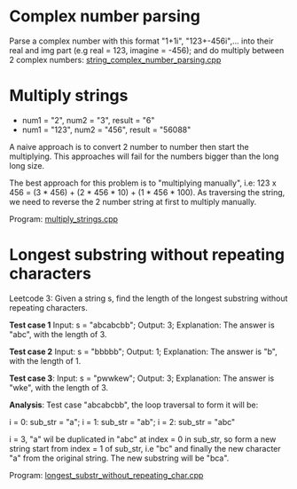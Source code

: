 # Complex number parsing
Parse a complex number with this format "1+1i", "123+-456i",... into their real and img part (e.g real = 123, imagine = -456); and do multiply between 2 complex numbers: [string_complex_number_parsing.cpp](src/string_complex_number_parsing.cpp)
# Multiply strings
* num1 = "2", num2 = "3", result = "6"
* num1 = "123", num2 = "456", result = "56088"

A naive approach is to convert 2 number to number then start the multiplying. This approaches will fail for the numbers bigger than the long long size.

The best approach for this problem is to "multiplying manually", i.e: 123 x 456 = (3 * 456) + (2 * 456 * 10) + (1 * 456 * 100). As traversing the string, we need to reverse the 2 number string at first to multiply manually. 

Program: [multiply_strings.cpp](multiply_strings.cpp)
# Longest substring without repeating characters

Leetcode 3: Given a string s, find the length of the longest substring without repeating characters.

**Test case 1** Input: s = "abcabcbb"; Output: 3; Explanation: The answer is "abc", with the length of 3.

**Test case 2** Input: s = "bbbbb"; Output: 1; Explanation: The answer is "b", with the length of 1.

**Test case 3**: Input: s = "pwwkew"; Output: 3; Explanation: The answer is "wke", with the length of 3.

**Analysis**: Test case "abcabcbb", the loop traversal to form it will be:

i = 0: sub_str = "a"; i = 1: sub_str = "ab"; i = 2: sub_str = "abc"

i = 3, "a" wil be duplicated in "abc" at index = 0 in sub_str, so form a new string start from index = 1 of sub_str, i.e "bc" and finally the new character "a" from the original string. The new substring will be "bca".

Program: [longest_substr_without_repeating_char.cpp](src/longest_substr_without_repeating_char.cpp)

